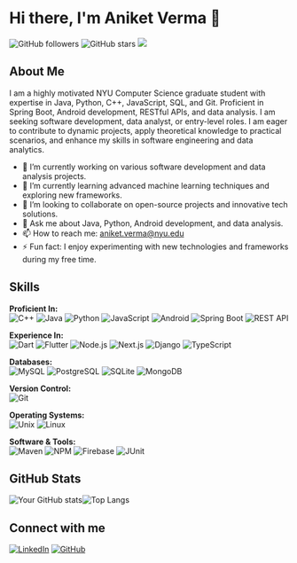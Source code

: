 # Hi there, I'm Aniket Verma 👋

![GitHub followers](https://img.shields.io/github/followers/aniketverma-7?label=Follow&style=social) 
![GitHub stars](https://img.shields.io/github/stars/aniketverma-7?affiliations=OWNER%2CCOLLABORATOR&style=social) 
[![](https://visitcount.itsvg.in/api?id=aniketverma-7&label=Profile%20Views&color=12&icon=5&pretty=false)](https://visitcount.itsvg.in)

## About Me

I am a highly motivated NYU Computer Science graduate student with expertise in Java, Python, C++, JavaScript, SQL, and Git. Proficient in Spring Boot, Android development, RESTful APIs, and data analysis. I am seeking software development, data analyst, or entry-level roles. I am eager to contribute to dynamic projects, apply theoretical knowledge to practical scenarios, and enhance my skills in software engineering and data analytics.

- 🔭 I’m currently working on various software development and data analysis projects.
- 🌱 I’m currently learning advanced machine learning techniques and exploring new frameworks.
- 👯 I’m looking to collaborate on open-source projects and innovative tech solutions.
- 💬 Ask me about Java, Python, Android development, and data analysis.
- 📫 How to reach me: aniket.verma@nyu.edu
- ⚡ Fun fact: I enjoy experimenting with new technologies and frameworks during my free time.

## Skills

**Proficient In:**  
![C++](https://img.shields.io/badge/-C++-00599C?style=flat-square&logo=cplusplus&logoColor=white)
![Java](https://img.shields.io/badge/-Java-007396?style=flat-square&logo=java&logoColor=white)
![Python](https://img.shields.io/badge/-Python-3776AB?style=flat-square&logo=python&logoColor=white)
![JavaScript](https://img.shields.io/badge/-JavaScript-F7DF1E?style=flat-square&logo=javascript&logoColor=black)
![Android](https://img.shields.io/badge/-Android-3DDC84?style=flat-square&logo=android&logoColor=white)
![Spring Boot](https://img.shields.io/badge/-Spring_Boot-6DB33F?style=flat-square&logo=spring-boot&logoColor=white)
![REST API](https://img.shields.io/badge/-REST_API-009688?style=flat-square&logo=api&logoColor=white)

**Experience In:**  
![Dart](https://img.shields.io/badge/-Dart-0175C2?style=flat-square&logo=dart&logoColor=white)
![Flutter](https://img.shields.io/badge/-Flutter-02569B?style=flat-square&logo=flutter&logoColor=white)
![Node.js](https://img.shields.io/badge/-Node.js-339933?style=flat-square&logo=node.js&logoColor=white)
![Next.js](https://img.shields.io/badge/-Next.js-000000?style=flat-square&logo=nextdotjs&logoColor=white)
![Django](https://img.shields.io/badge/-Django-092E20?style=flat-square&logo=django&logoColor=white)
![TypeScript](https://img.shields.io/badge/-TypeScript-3178C6?style=flat-square&logo=typescript&logoColor=white)

**Databases:**  
![MySQL](https://img.shields.io/badge/-MySQL-4479A1?style=flat-square&logo=mysql&logoColor=white)
![PostgreSQL](https://img.shields.io/badge/-PostgreSQL-336791?style=flat-square&logo=postgresql&logoColor=white)
![SQLite](https://img.shields.io/badge/-SQLite-003B57?style=flat-square&logo=sqlite&logoColor=white)
![MongoDB](https://img.shields.io/badge/-MongoDB-47A248?style=flat-square&logo=mongodb&logoColor=white)

**Version Control:**  
![Git](https://img.shields.io/badge/-Git-F05032?style=flat-square&logo=git&logoColor=white)

**Operating Systems:**  
![Unix](https://img.shields.io/badge/-Unix-000000?style=flat-square&logo=unix&logoColor=white)
![Linux](https://img.shields.io/badge/-Linux-FCC624?style=flat-square&logo=linux&logoColor=black)

**Software & Tools:**  
![Maven](https://img.shields.io/badge/-Maven-C71A36?style=flat-square&logo=apache-maven&logoColor=white)
![NPM](https://img.shields.io/badge/-NPM-CB3837?style=flat-square&logo=npm&logoColor=white)
![Firebase](https://img.shields.io/badge/-Firebase-FFCA28?style=flat-square&logo=firebase&logoColor=black)
![JUnit](https://img.shields.io/badge/-JUnit-25A162?style=flat-square&logo=junit5&logoColor=white)


## GitHub Stats

![Your GitHub stats](https://github-readme-stats.vercel.app/api?username=aniketverma-7&show_icons=true&theme=radical)![Top Langs](https://github-readme-stats.vercel.app/api/top-langs/?username=aniketverma-7&layout=compact&theme=radical)


## Connect with me

[![LinkedIn](https://img.shields.io/badge/-LinkedIn-0077B5?style=flat-square&logo=linkedin&logoColor=white)](https://linkedin.com/in/aniketverma01)
[![GitHub](https://img.shields.io/badge/-GitHub-181717?style=flat-square&logo=github&logoColor=white)](https://github.com/aniketverma-7)

